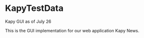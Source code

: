 # KapyTestData
Kapy GUI as of July 26

This is the GUI implementation for our web application Kapy News. 
